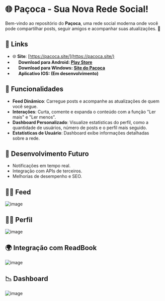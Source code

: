 # 🌐 **Paçoca** - Sua Nova Rede Social!

Bem-vindo ao repositório do **Paçoca**, uma rede social moderna onde você pode compartilhar posts, seguir amigos e acompanhar suas atualizações. 🚀

## 🔗 **Links**
- 🌐 **Site**: [https://pacoca.site/](https://pacoca.site/)
- <img height="15px" src="https://cdn.jsdelivr.net/gh/devicons/devicon@latest/icons/android/android-original.svg" /> **Download para Android: [Play Store](https://play.google.com/store/apps/details?id=com.joaoenrique13.Pacoca&pcampaignid=web_share)**
- <img height="15px" src="https://cdn.jsdelivr.net/gh/devicons/devicon@latest/icons/windows11/windows11-original.svg" />  **Download para Windows: [Site do Paçoca](https://pacoca.site/download)**
- <img height="15px" src="https://cdn.jsdelivr.net/gh/devicons/devicon@latest/icons/apple/apple-original.svg" /> **Aplicativo IOS: (Em desenvolvimento)**

## 📸 **Funcionalidades**
- **Feed Dinâmico**: Carregue posts e acompanhe as atualizações de quem você segue.
- **Interações**: Curta, comente e expanda o conteúdo com a função "Ler mais" e "Ler menos".
- **Dashboard Personalizado**: Visualize estatísticas do perfil, como a quantidade de usuários, número de posts e o perfil mais seguido.
  <!-- - **Autenticação e Permissões**: Rota protegida por *Gate* para exclusão de posts.*/ -->
- **Estatísticas de Usuário**: Dashboard exibe informações detalhadas sobre a rede.

## 🚧 **Desenvolvimento Futuro**

- Notificações em tempo real.
- Integração com APIs de terceiros.
- Melhorias de desempenho e SEO.

<!--
## 🚀 **Tecnologias Utilizadas**
- **Laravel**: Backend robusto e escalável.
- **PHP**: Implementação pura para algumas funcionalidades.
- **MySQL**: Banco de dados eficiente para armazenamento de informações.
- **JavaScript**: Interações dinâmicas no frontend.
- **Axios**: Para requisições HTTP no frontend.
-->

## 🧑‍💻 **Feed**
![image](https://github.com/user-attachments/assets/4cf4dfbb-7609-4da7-a1cc-36f6f2b5f6cd)

## 🙅‍♀️ **Perfil**
![image](https://github.com/user-attachments/assets/f83f5cff-b9ea-4776-acbb-f27e0116b71a)

## 🌍 **Integração com ReadBook**
![image](https://github.com/user-attachments/assets/4088e919-8261-47d7-b097-56fe5983e2f1)


## 📉 **Dashboard**
![image](https://github.com/user-attachments/assets/9847faeb-77ba-497f-ac95-7a5a68beb9fd)
